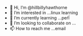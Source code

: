 - 👋 Hi, I’m @hillbillyhawthorne
- 👀 I’m interested in ...linux learning
- 🌱 I’m currently learning ...peŕĺ
- 💞️ I’m looking to collaborate on ...
- 📫 How to reach me ...email 

<!---
hillbillyhawthorne/hillbillyhawthorne is a ✨ special ✨ repository because its `README.md` (this file) appears on your GitHub profile.
You can click the Preview link to take a look at your changes.
--->
